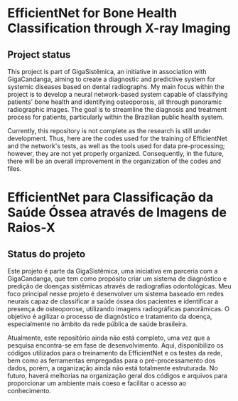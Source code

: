 # EfficientNet for Bone Health Classification through X-ray Imaging

## Project status
This project is part of GigaSistêmica, an initiative in association with GigaCandanga, aiming to create a diagnostic and predictive system for systemic diseases based on dental radiographs. My main focus within the project is to develop a neural network-based system capable of classifying patients' bone health and identifying osteoporosis, all through panoramic radiographic images. The goal is to streamline the diagnosis and treatment process for patients, particularly within the Brazilian public health system.

Currently, this repository is not complete as the research is still under development. Thus, here are the codes used for the training of EfficientNet and the network's tests, as well as the tools used for data pre-processing; however, they are not yet properly organized. Consequently, in the future, there will be an overall improvement in the organization of the codes and files.

# EfficientNet para Classificação da Saúde Óssea através de Imagens de Raios-X

## Status do projeto
Este projeto é parte da GigaSistêmica, uma iniciativa em parceria com a GigaCandanga, que tem como propósito criar um sistema de diagnóstico e predição de doenças sistêmicas através de radiografias odontológicas. Meu foco principal nesse projeto é desenvolver um sistema baseado em redes neurais capaz de classificar a saúde óssea dos pacientes e identificar a presença de osteoporose, utilizando imagens radiográficas panorâmicas. O objetivo é agilizar o processo de diagnóstico e tratamento da doença, especialmente no âmbito da rede pública de saúde brasileira.

Atualmente, este repositório ainda não está completo, uma vez que a pesquisa encontra-se em fase de desenvolvimento. Aqui, disponibilizo os códigos utilizados para o treinamento da EfficientNet e os testes da rede, bem como as ferramentas empregadas para o pré-processamento dos dados, porém, a organização ainda não está totalmente estruturada. No futuro, haverá melhorias na organização geral dos códigos e arquivos para proporcionar um ambiente mais coeso e facilitar o acesso ao conhecimento.
